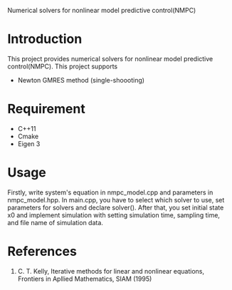 Numerical solvers for nonlinear model predictive control(NMPC)
# Introduction
This project provides numerical solvers for nonlinear model predictive control(NMPC). This project supports
- Newton GMRES method (single-shoooting)


# Requirement
- C++11
- Cmake
- Eigen 3

# Usage
Firstly, write system's equation in nmpc_model.cpp and parameters in nmpc_model.hpp. In main.cpp, you have to select which solver to use, set parameters for solvers and declare solver(). After that, you set initial state x0 and implement simulation with setting simulation time, sampling time, and file name of simulation data.

# References
1. C. T. Kelly, Iterative methods for linear and nonlinear equations, Frontiers in Apllied Mathematics, SIAM (1995)
